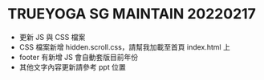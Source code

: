 # TRUEYOGA SG MAINTAIN 20220217
- 更新 JS 與 CSS 檔案
- CSS 檔案新增 hidden.scroll.css，請幫我加載至首頁 index.html 上
- footer 有新增 JS 會自動套版目前年份
- 其他文字內容更新請參考 ppt 位置
